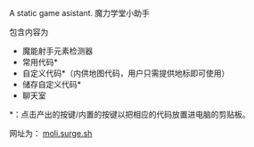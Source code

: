 A static game asistant.
魔力学堂小助手

包含内容为
- 魔能射手元素检测器
- 常用代码*
- 自定义代码*（内供地图代码，用户只需提供地标即可使用）
- 储存自定义代码*
- 聊天室

*：点击产出的按键/内置的按键以把相应的代码放置进电脑的剪贴板。

网址为： <a href="https://moli.surge.sh/" target="_blank">moli.surge.sh</a>